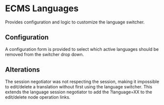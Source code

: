 # ECMS Languages

Provides configuration and logic to customize the language switcher.

## Configuration

A configuration form is provided to select which active languages
should be removed from the switcher drop down.


## Alterations

The session negotiator was not respecting the session, making it impossible
to edit/delete a translation without first using the language switcher. This
extends the language session negotiator to add the ?language=XX to the
edit/delete node operation links.
